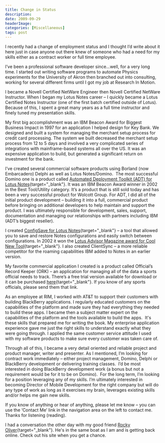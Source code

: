 ```yaml
---
title: Change in Status
description: 
date: 2009-09-29
headerImage: 
categories: [Miscellaneous]
tags: post
---
```


I recently had a change of employment status and I thought I’d write about it here just in case anyone out there knew of someone who had a need for my skills either as a contract worker or full time employee.

I’ve been a professional software developer since…well, for a very long time. I started out writing software programs to automate Physics experiments for the University of Akron then branched out into consulting, working for several different firms until I got my job at Research In Motion. 

I became a Novell Certified NetWare Engineer then Novell Certified NetWare Instructor. When I began my Lotus Notes career – I quickly became a Lotus Certified Notes Instructor (one of the first batch certified outside of Lotus). Because of this, I spent a great many years as a full time instructor and finely tuned my presentation skills.

My first big accomplishment was an IBM Beacon Award for Biggest Business Impact in 1997 for an application I helped design for Key Bank. We designed and built a system for managing the merchant setup process for credit card processing. The system we built decreased the merchant setup process from 12 to 5 days and involved a very complicated series of integrations with mainframe-based systems all over the US. It was an expensive application to build, but generated a significant return on investment for the bank.

I’ve created several commercial software products using Borland (now Embarcadero) Delphi as well as Lotus Notes/Domino.  The most successful Domino one is a product called [Automated Deployment Toolkit (ADT) for Lotus Notes](https://www.wolcottgroup.com/adt/){target="_blank"}. It was an IBM Beacon Award winner in 2002 in the Best Tool/Utility category. It’s a product that is still sold today and has been a very successful product for Wolcott Group. For ADT, I did all of the initial product development – building it into a full, commercial product before bringing on additional developers to help maintain and support the product. I was ultimately responsible for development, sales, support, documentation and managing our relationships with partners including IBM (ADT’s biggest reseller).

I created [ConfigSave for Lotus Notes](https://www.wolcottgroup.com/products/software/configsave/){target="_blank"} – a tool that allowed you to save and restore Notes configurations and easily switch between configurations. In 2002 it won the [Lotus Advisor Magazine award for Cool New Tool](https://my.advisor.com/articles.nsf/aid/olsee211-s){target="_blank"}. I also created ClientSync – a more reliable competitor for the roaming capabilities IBM added to Notes in an earlier version.

My favorite commercial application I created is a product called Official’s Record Keeper (ORK) – an application for managing all of the data a sports official needs to track. There’s a free trial version available for download or it can be purchased [here](https://www.mcnellysoftworks.com/html/official_s_record_keeper.html){target="_blank"}. If you know of any sports officials, please send them that link.

As an employee at RIM, I worked with AT&T to support their customers with building BlackBerry applications. I regularly educated customers on the capabilities of the platform and made sure they had everything they needed to build these apps. I became then a subject matter expert on the capabilities of the platform and the tools available to build the apps.  It's these skills that prepared me for writing the book. My enterprise application experience gave me just the right skills to understand exactly what they were going through. I applied the same customer service attitude I used with my software products to make sure every customer was taken care of.

Through all of this, I became a very detail oriented and reliable project and product manager, writer and presenter. As I mentioned, I’m looking for contract work immediately – either project management, Domino, Delphi or BlackBerry development or delivering training classes.  I’d be most interested in doing BlackBerry development work (a bonus but not a requirement would be for it to be on Domino).  For the long term, I’m looking for a position leveraging any of my skills. I’m ultimately interested in becoming Director of Mobile Development for the right company but will do any type of work as long as it exercises my brain, leverages existing skills and/or helps me gain new skills.

If you know of anything or hear of anything, please let me know – you can use the ‘Contact Me’ link in the navigation area on the left to contact me.  Thanks for listening (reading).

I had a conversation the other day with my good friend [Rocky Oliver](https://lotusgeek.com/){target="_blank"}. He's in the same boat as I am and is getting back online. Check out his site when you get a chance.